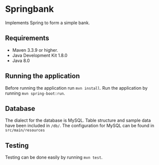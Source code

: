 # Springbank
Implements Spring to form a simple bank.

## Requirements
* Maven 3.3.9 or higher.
* Java Development Kit 1.8.0
* Java 8.0

## Running the application
Before running the application run `mvn install`.
Run the application by running `mvn spring-boot:run`.

## Database
The dialect for the database is MySQL. Table structure and sample data have been included in `/db/`.
The configuration for MySQL can be found in `src/main/resources`

## Testing
Testing can be done easily by running `mvn test`.

